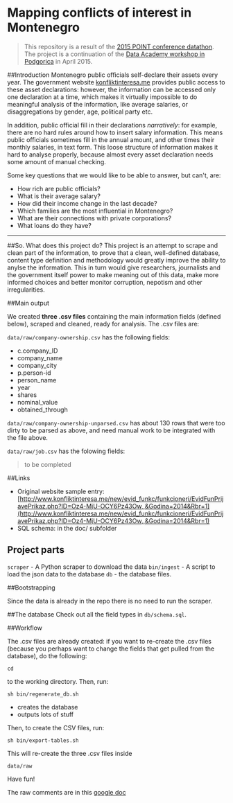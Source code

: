 # Mapping conflicts of interest in Montenegro

> This repository is a result of the [2015 POINT conference datathon](http://point.zastone.ba/en/data-academy-datathon/). The project is a continuation of the [Data Academy workshop in Podgorica](http://zastone.ba/en/da-training-in-montenegro-making-public-data-more-accessible/) in April 2015.

##Introduction
Montenegro public officials self-declare their assets every year. The government website [konfliktinteresa.me](http://www.konfliktinteresa.me/new/index.php?lang=me) provides public access to these asset declarations: however, the information can be accessed only one declaration at a time, which makes it virtually impossible to do meaningful analysis of the information, like average salaries, or disaggregations by gender, age, political party etc. 

In addition, public official fill in their declarations _narratively_: for example, there are no hard rules around how to insert salary information. This means public officials sometimes fill in the annual amount, and other times their monthly salaries, in text form. This loose structure of information makes it hard to analyse properly, because almost every asset declaration needs some amount of manual checking. 

Some key questions that we would like to be able to answer, but can't, are:

- How rich are public officials?
- What is their average salary?
- How did their income change in the last decade?
- Which families are the most influential in Montenegro?
- What are their connections with private corporations?
- What loans do they have?

___

##So. What does this project do?
This project is an attempt to scrape and clean part of the information, to prove that a clean, well-defined database, content type definition and methodology would greatly improve the ability to anylse the information. This in turn would give researchers, journalists and the government itself power to make meaning out of this data, make more informed choices and better monitor corruption, nepotism and other irregularities.

##Main output

We created **three .csv files** containing the main information fields (defined below), scraped and cleaned, ready for analysis. The .csv files are:

```data/raw/company-ownership.csv``` has the following fields:
- c.company_ID
- company_name
- company_city
- p.person-id
- person_name
- year
- shares
- nominal_value
- obtained_through

```data/raw/company-ownership-unparsed.csv``` has about 130 rows that were too dirty to be parsed as above, and need manual work to be integrated with the file above.

```data/raw/job.csv``` has the folowing fields:

>to be completed



##Links

- Original website sample entry: [http://www.konfliktinteresa.me/new/evid_funkc/funkcioneri/EvidFunPrijavePrikaz.php?ID=Oz4-MjU-OCY6Pz43Ow,,&Godina=2014&Rbr=1](http://www.konfliktinteresa.me/new/evid_funkc/funkcioneri/EvidFunPrijavePrikaz.php?ID=Oz4-MjU-OCY6Pz43Ow,,&Godina=2014&Rbr=1)
- SQL schema: in the doc/ subfolder

## Project parts

```scraper``` - A Python scraper to download the data
```bin/ingest```  - A script to load the json data to the database
```db``` - the database files.

##Bootstrapping

Since the data is already in the repo there is no need to run the scraper.

##The database
Check out all the field types in ```db/schema.sql```.

##Workflow

The .csv files are already created: if you want to re-create the .csv files (because you perhaps want to change the fields that get pulled from the database), do the following: 

```cd```

to the working directory. Then, run:

```sh bin/regenerate_db.sh```

- creates the database
- outputs lots of stuff

Then, to create the CSV files, run: 

```sh bin/export-tables.sh```

This will re-create the three .csv files inside

```data/raw```

Have fun!

The raw comments are in this [google
doc](https://docs.google.com/document/d/1dQkW0dJyh2BMNrJS_DjPElNIVjy36ih8vpdOAi_fyBQ/edit#heading=h.l0ljwpnglhrp)
